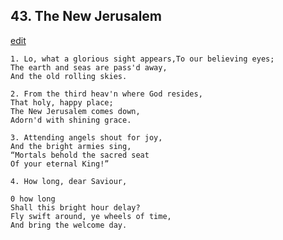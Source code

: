 
## 43.  The New Jerusalem
[edit](https://docs.google.com/document/d/1fydZTZYyKX328R0LQu8KkFI8qjdjEBce/edit?mode=html)



    1. Lo, what a glorious sight appears,To our believing eyes;
    The earth and seas are pass'd away,
    And the old rolling skies.

    2. From the third heav'n where God resides,
    That holy, happy place;
    The New Jerusalem comes down,
    Adorn'd with shining grace.

    3. Attending angels shout for joy,
    And the bright armies sing,
    “Mortals behold the sacred seat
    Of your eternal King!”

    4. How long, dear Saviour, 

    0 how long
    Shall this bright hour delay?
    Fly swift around, ye wheels of time,
    And bring the welcome day.
